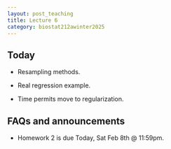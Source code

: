 ```yaml
---
layout: post_teaching
title: Lecture 6
category: biostat212awinter2025
---
```


## Today

* Resampling methods.

* Real regression example. 

* Time permits move to regularization.


## FAQs and announcements

* Homework 2 is due Today, Sat Feb 8th @ 11:59pm.


